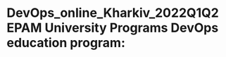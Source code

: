 # DevOps_online_Kharkiv_2022Q1Q2 EPAM University Programs DevOps education program:

[Lecture 1. DevOps introduction]: https://github.com/vyurchenko1986/DevOps_online_Kharkiv_2022Q1Q2-/tree/main/m1/task1.1

